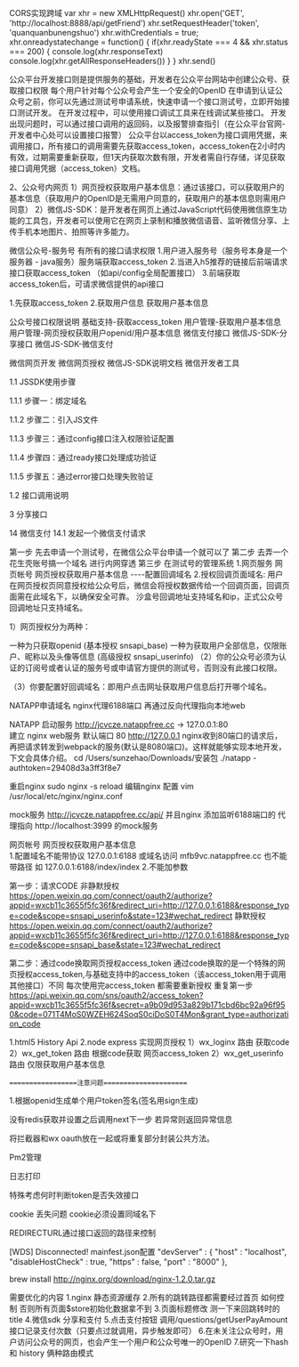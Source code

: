 CORS实现跨域
var xhr = new XMLHttpRequest()
xhr.open('GET', 'http://localhost:8888/api/getFriend')
xhr.setRequestHeader('token', 'quanquanbunengshuo')
xhr.withCredentials = true;
xhr.onreadystatechange = function() {
		if(xhr.readyState === 4 && xhr.status === 200) {
				console.log(xhr.responseText)
				console.log(xhr.getAllResponseHeaders())
		}
}
xhr.send()

公众平台开发接口则是提供服务的基础，开发者在公众平台网站中创建公众号、获取接口权限
每个用户针对每个公众号会产生一个安全的OpenID
在申请到认证公众号之前，你可以先通过测试号申请系统，快速申请一个接口测试号，立即开始接口测试开发。 
在开发过程中，可以使用接口调试工具来在线调试某些接口。
开发出现问题时，可以通过接口调用的返回码，以及报警排查指引（在公众平台官网-开发者中心处可以设置接口报警）
公众平台以access_token为接口调用凭据，来调用接口，所有接口的调用需要先获取access_token，access_token在2小时内有效，过期需要重新获取，但1天内获取次数有限，开发者需自行存储，详见获取接口调用凭据（access_token）文档。


2、公众号内网页
1）网页授权获取用户基本信息：通过该接口，可以获取用户的基本信息（获取用户的OpenID是无需用户同意的，获取用户的基本信息则需用户同意）
2）微信JS-SDK：是开发者在网页上通过JavaScript代码使用微信原生功能的工具包，开发者可以使用它在网页上录制和播放微信语音、监听微信分享、上传手机本地图片、拍照等许多能力。


微信公众号-服务号 有所有的接口请求权限
1.用户进入服务号（服务号本身是一个服务器 - java服务）服务端获取access_token
2.当进入h5推荐的链接后前端请求接口获取access_token （如api/config全局配置接口）
3.前端获取access_token后，可请求微信提供的api接口

1.先获取access_token
2.获取用户信息 获取用户基本信息


公众号接口权限说明
基础支持-获取access_token
用户管理-获取用户基本信息
用户管理-网页授权获取用户openid/用户基本信息
微信支付接口
微信JS-SDK-分享接口
微信JS-SDK-微信支付


微信网页开发
微信网页授权
微信JS-SDK说明文档
微信开发者工具


1.1 JSSDK使用步骤

1.1.1 步骤一：绑定域名

1.1.2 步骤二：引入JS文件

1.1.3 步骤三：通过config接口注入权限验证配置

1.1.4 步骤四：通过ready接口处理成功验证

1.1.5 步骤五：通过error接口处理失败验证

1.2 接口调用说明

3 分享接口

14 微信支付
14.1 发起一个微信支付请求


第一步 先去申请一个测试号，在微信公众平台申请一个就可以了
第二步 去弄一个花生壳账号搞一个域名 进行内网穿透
第三步 在测试号的管理系统
      1.网页服务	网页帐号	网页授权获取用户基本信息   ----配置回调域名
			2.授权回调页面域名:
			用户在网页授权页同意授权给公众号后，微信会将授权数据传给一个回调页面，回调页面需在此域名下，以确保安全可靠。
			沙盒号回调地址支持域名和ip，正式公众号回调地址只支持域名。
			
			
			
1）网页授权分为两种：

一种为只获取openid (基本授权 snsapi_base)
一种为获取用户全部信息，仅限账户、昵称以及头像等信息 (高级授权 snsapi_userinfo)
（2）你的公众号必须为认证的订阅号或者认证的服务号或申请官方提供的测试号，否则没有此接口权限。

（3）你要配置好回调域名：即用户点击网址获取用户信息后打开哪个域名。



NATAPP申请域名
nginx代理6188端口
再通过反向代理指向本地web


NATAPP 启动服务  http://jcvcze.natappfree.cc -> 127.0.0.1:80  
建立 nginx web服务 默认端口 80  http://127.0.0.1 
nginx收到80端口的请求后，再把请求转发到webpack的服务(默认是8080端口)。这样就能够实现本地开发，下文会具体介绍。
cd /Users/sunzehao/Downloads/安装包
 ./natapp -authtoken=29408d3a3ff3f8e7
 
 
 重启nginx
 sudo nginx -s reload
 编辑nginx 配置
 vim /usr/local/etc/nginx/nginx.conf
 
 mock服务 
 http://jcvcze.natappfree.cc/api/
 并且nginx 添加监听6188端口的 代理指向  http://localhost:3999 的mock服务
 

网页帐号	网页授权获取用户基本信息  
1.配置域名不能带协议  127.0.0.1:6188  或域名访问 mfb9vc.natappfree.cc  也不能带路径 如 127.0.0.1:6188/index/index
2.不能加参数

第一步：请求CODE
非静默授权
https://open.weixin.qq.com/connect/oauth2/authorize?appid=wxcb11c3655f5fc36f&redirect_uri=http://127.0.0.1:6188&response_type=code&scope=snsapi_userinfo&state=123#wechat_redirect
静默授权
https://open.weixin.qq.com/connect/oauth2/authorize?appid=wxcb11c3655f5fc36f&redirect_uri=http://127.0.0.1:6188&response_type=code&scope=snsapi_base&state=123#wechat_redirect


第二步：通过code换取网页授权access_token
通过code换取的是一个特殊的网页授权access_token,与基础支持中的access_token（该access_token用于调用其他接口）不同
每次使用完access_token 都需要重新授权 重复第一步
https://api.weixin.qq.com/sns/oauth2/access_token?appid=wxcb11c3655f5fc36f&secret=a9b09d953a829b171cbd6bc92a96f950&code=071T4MoS0WZEH624SoqS0ciDoS0T4Mon&grant_type=authorization_code


1.html5 History Api
2.node express 实现网页授权
  1）wx_loginx 路由  获取code 
	2）wx_get_token 路由  根据code获取 网页access_token
	2）wx_get_userinfo 路由  仅限获取用户基本信息
	
	
	=================注意问题=====================
	
1.根据openid生成单个用户token签名(签名用sign生成)

没有redis获取并设置之后调用next下一步
若异常则返回异常信息

将拦截器和wx oauth放在一起或将重复部分封装公共方法。

Pm2管理

日志打印

特殊考虑何时判断token是否失效接口

cookie 丢失问题  cookie必须设置同域名下

REDIRECTURL通过接口返回的路径来控制


[WDS] Disconnected!
mainfest.json配置
"devServer" : {
		"host" : "localhost",
		"disableHostCheck" : true,
		"https" : false,
		"port" : "8000"
},



brew install http://nginx.org/download/nginx-1.2.0.tar.gz


需要优化的内容
1.nginx 静态资源缓存
2.所有的跳转路径都需要经过首页  如何控制 否则所有页面$store初始化数据拿不到
3.页面标题修改  测一下来回跳转时的title
4.微信sdk 分享和支付
5.点击支付按钮 调用/questions/getUserPayAmount 接口记录支付次数（只要点过就调用，异步触发即可）
6.在未关注公众号时，用户访问公众号的网页，也会产生一个用户和公众号唯一的OpenID
7.研究一下hash 和  history 俩种路由模式